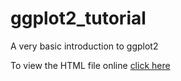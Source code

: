 # ggplot2_tutorial
A very basic introduction to ggplot2

To view the HTML file online [click here](http://htmlpreview.github.io/?https://github.com/marcosmolla/ggplot2_tutorial/blob/master/ggplot2_first_contact.html?raw=true)
